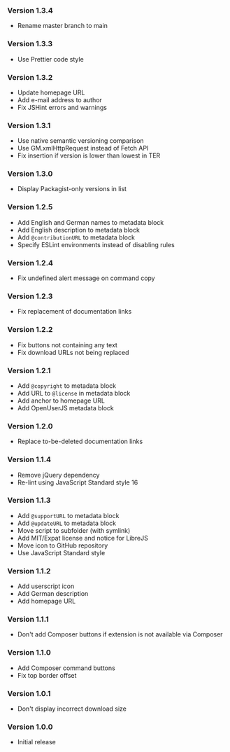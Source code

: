 ### Version 1.3.4

- Rename master branch to main

### Version 1.3.3

- Use Prettier code style

### Version 1.3.2

- Update homepage URL
- Add e-mail address to author
- Fix JSHint errors and warnings

### Version 1.3.1

- Use native semantic versioning comparison
- Use GM.xmlHttpRequest instead of Fetch API
- Fix insertion if version is lower than lowest in TER

### Version 1.3.0

- Display Packagist-only versions in list

### Version 1.2.5

- Add English and German names to metadata block
- Add English description to metadata block
- Add `@contributionURL` to metadata block
- Specify ESLint environments instead of disabling rules

### Version 1.2.4

- Fix undefined alert message on command copy

### Version 1.2.3

- Fix replacement of documentation links

### Version 1.2.2

- Fix buttons not containing any text
- Fix download URLs not being replaced

### Version 1.2.1

- Add `@copyright` to metadata block
- Add URL to `@license` in metadata block
- Add anchor to homepage URL
- Add OpenUserJS metadata block

### Version 1.2.0

- Replace to-be-deleted documentation links

### Version 1.1.4

- Remove jQuery dependency
- Re-lint using JavaScript Standard style 16

### Version 1.1.3

- Add `@supportURL` to metadata block
- Add `@updateURL` to metadata block
- Move script to subfolder (with symlink)
- Add MIT/Expat license and notice for LibreJS
- Move icon to GitHub repository
- Use JavaScript Standard style

### Version 1.1.2

- Add userscript icon
- Add German description
- Add homepage URL

### Version 1.1.1

- Don't add Composer buttons if extension is not available via Composer

### Version 1.1.0

- Add Composer command buttons
- Fix top border offset

### Version 1.0.1

- Don't display incorrect download size

### Version 1.0.0

- Initial release
